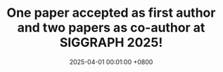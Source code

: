 ---
title: >-
    One paper accepted as first author and two papers as co-author at SIGGRAPH 2025!
date: 2025-04-01 00:01:00 +0800
---